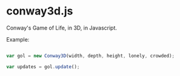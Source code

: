 conway3d.js
===========

Conway's Game of Life, in 3D, in Javascript.

Example:

```javascript

var gol = new Conway3D(width, depth, height, lonely, crowded);

var updates = gol.update();

```